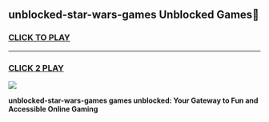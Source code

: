
## unblocked-star-wars-games Unblocked Games👋
<h3>
<a href="https://news.freeplayer.one?title=unblocked-star-wars-games&ref=16F">CLICK TO PLAY</a></h3>
<hr>

<h3>
<a href="https://news.freeplayer.one?title=unblocked-star-wars-games&ref=16F">CLICK 2 PLAY</a>
  
</h3>

<a href="https://news.freeplayer.one?title=unblocked-star-wars-games&ref=16F/"><img src="https://clearcache.store/games.png"></a>


**unblocked-star-wars-games games unblocked: Your Gateway to Fun and Accessible Online Gaming**
